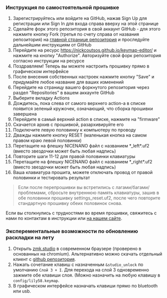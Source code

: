 ### Инструкция по самостоятельной прошивке
1. Зарегистрируйтесь или войдите на GitHub, нажав Sign Up для регистрации или Sign In для входа справа вверху на этой странице
2. Сделайте форк этого репозитория в свой аккаунт GitHub - для этого нажмите кнопку Fork (третья по счету справа от названия репозитория) на [главной странице репозитория](https://github.com/oneofthemoons/zmk-config/tree/master)
 и проследуйте дальнейшим инструкциям от GitHub
3. Перейдите на ресурс https://nickcoutsos.github.io/keymap-editor/ и нажмите на кнопку "Authorize". Авторизуйте свой форк репозитория согласно инструкции на ресурсе
4. Поздравляем! Теперь вы можете настроить прошивку прямо в графическом интерфейсе
5. После внесения собственных настроек нажмите кнопку "Save" и придумайте любое название для ваших изменений
6. Перейдите на страницу вашего форкнутого репозитория через раздел "Repositories" в вашем аккаунте GitHub
7. Выберите вкладку Actions
8. Дождитесь, пока слева от самого верхнего action-а в списке появится зеленый кружочек, означающий, что сборка прошивки завершена
9. Перейдите в самый верхний action в списке, нажмите на "firmware"
10. Скачается архив с прошивкой, разархивируйте его
11. Подключите левую половинку к компьютеру по проводу
12. Дважды нажмите кнопку RESET (маленькая кнопка на самом правом краю левой половинки)
13. Перетащите на флешку NICENANO файл с названием \*_left\*.uf2 (вместо звездочки может быть любая надпись)
14. Повторите шаги 11-12 для правой половинки клавиатуры
15. Перетащите на флешку NICENANO файл с названием \*_right\*.uf2 (вместо звездочки может быть любая надпись)
16. Ваша клавиатура прошита, можете отключать провод от правой половинки и тестировать результат

> Если после перепрошивки вы встретились с лагами/багами/проблемами, сбросьте внутреннюю память клавиатуры, зашив в обе половинки прошивку settings_reset.uf2, после чего повторите стандартную прошивку обеих половинок снова.

Если вы столкнулись с трудностями во время прошивки, свяжитесь с нами по контактам в инструкции или [на нашем сайте](https://klavus.tech/contacts).

### Эксперементальные возможности по обновлению раскладки на лету

1. Открыть [zmk.studio](https://zmk.studio) в современном браузере (проверено в основанных на chromium). Альтернативно можно скачать отдельный клиент с [github репозитория](https://github.com/zmkfirmware/zmk-studio/releases).
2. Нажать сочетание клавиш с назначенным `&studio_unlock` по умолчанию `Cлой 3 + I`. Для перехода на слой 3 одновременно зажмите обе клавиши слоя. (Можно назначить на любую клавишу в `config/lily58.keymap`.
3. В графическом интерфейсе назначать клавиши прямо по bluetooth или usb.

